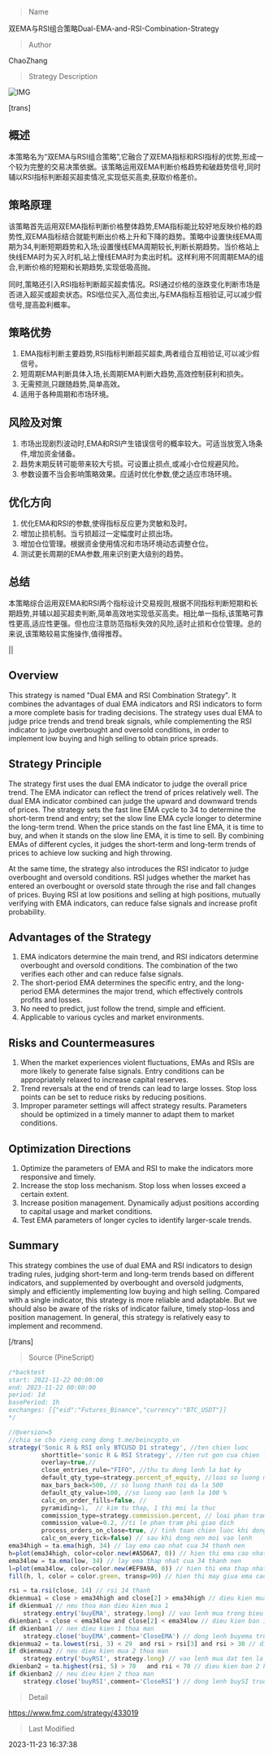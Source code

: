 
> Name

双EMA与RSI组合策略Dual-EMA-and-RSI-Combination-Strategy

> Author

ChaoZhang

> Strategy Description

![IMG](https://www.fmz.com/upload/asset/10c4f81155d54f49795.png)

[trans]

## 概述

本策略名为“双EMA与RSI组合策略”,它融合了双EMA指标和RSI指标的优势,形成一个较为完整的交易决策依据。该策略运用双EMA判断价格趋势和破趋势信号,同时辅以RSI指标判断超买超卖情况,实现低买高卖,获取价格差价。

## 策略原理

该策略首先运用双EMA指标判断价格整体趋势,EMA指标能比较好地反映价格的趋势性,双EMA指标结合就能判断出价格上升和下降的趋势。策略中设置快线EMA周期为34,判断短期趋势和入场;设置慢线EMA周期较长,判断长期趋势。当价格站上快线EMA时为买入时机,站上慢线EMA时为卖出时机。这样利用不同周期EMA的组合,判断价格的短期和长期趋势,实现低吸高抛。

同时,策略还引入RSI指标判断超买超卖情况。RSI通过价格的涨跌变化判断市场是否进入超买或超卖状态。RSI低位买入,高位卖出,与EMA指标互相验证,可以减少假信号,提高盈利概率。

## 策略优势

1. EMA指标判断主要趋势,RSI指标判断超买超卖,两者组合互相验证,可以减少假信号。
2. 短周期EMA判断具体入场,长周期EMA判断大趋势,高效控制获利和损失。  
3. 无需预测,只跟随趋势,简单高效。
4. 适用于各种周期和市场环境。

## 风险及对策 

1. 市场出现剧烈波动时,EMA和RSI产生错误信号的概率较大。可适当放宽入场条件,增加资金储备。
2. 趋势末期反转可能带来较大亏损。可设置止损点,或减小仓位规避风险。
3. 参数设置不当会影响策略效果。应适时优化参数,使之适应市场环境。

## 优化方向

1. 优化EMA和RSI的参数,使得指标反应更为灵敏和及时。
2. 增加止损机制。当亏损超过一定幅度时止损出场。
3. 增加仓位管理。根据资金使用情况和市场环境动态调整仓位。
4. 测试更长周期的EMA参数,用来识别更大级别的趋势。

## 总结

本策略综合运用双EMA和RSI两个指标设计交易规则,根据不同指标判断短期和长期趋势,并辅以超买超卖判断,简单高效地实现低买高卖。相比单一指标,该策略可靠性更高,适应性更强。但也应注意防范指标失效的风险,适时止损和仓位管理。总的来说,该策略较易实施操作,值得推荐。

||

## Overview

This strategy is named "Dual EMA and RSI Combination Strategy". It combines the advantages of dual EMA indicators and RSI indicators to form a more complete basis for trading decisions. The strategy uses dual EMA to judge price trends and trend break signals, while complementing the RSI indicator to judge overbought and oversold conditions, in order to implement low buying and high selling to obtain price spreads.

## Strategy Principle  

The strategy first uses the dual EMA indicator to judge the overall price trend. The EMA indicator can reflect the trend of prices relatively well. The dual EMA indicator combined can judge the upward and downward trends of prices. The strategy sets the fast line EMA cycle to 34 to determine the short-term trend and entry; set the slow line EMA cycle longer to determine the long-term trend. When the price stands on the fast line EMA, it is time to buy, and when it stands on the slow line EMA, it is time to sell. By combining EMAs of different cycles, it judges the short-term and long-term trends of prices to achieve low sucking and high throwing.

At the same time, the strategy also introduces the RSI indicator to judge overbought and oversold conditions. RSI judges whether the market has entered an overbought or oversold state through the rise and fall changes of prices. Buying RSI at low positions and selling at high positions, mutually verifying with EMA indicators, can reduce false signals and increase profit probability.

## Advantages of the Strategy  

1. EMA indicators determine the main trend, and RSI indicators determine overbought and oversold conditions. The combination of the two verifies each other and can reduce false signals.  
2. The short-period EMA determines the specific entry, and the long-period EMA determines the major trend, which effectively controls profits and losses.
3. No need to predict, just follow the trend, simple and efficient.  
4. Applicable to various cycles and market environments.

## Risks and Countermeasures   

1. When the market experiences violent fluctuations, EMAs and RSIs are more likely to generate false signals. Entry conditions can be appropriately relaxed to increase capital reserves.  
2. Trend reversals at the end of trends can lead to large losses. Stop loss points can be set to reduce risks by reducing positions.
3. Improper parameter settings will affect strategy results. Parameters should be optimized in a timely manner to adapt them to market conditions.

## Optimization Directions  

1. Optimize the parameters of EMA and RSI to make the indicators more responsive and timely.  
2. Increase the stop loss mechanism. Stop loss when losses exceed a certain extent.
3. Increase position management. Dynamically adjust positions according to capital usage and market conditions.  
4. Test EMA parameters of longer cycles to identify larger-scale trends.

## Summary   

This strategy combines the use of dual EMA and RSI indicators to design trading rules, judging short-term and long-term trends based on different indicators, and supplemented by overbought and oversold judgments, simply and efficiently implementing low buying and high selling. Compared with a single indicator, this strategy is more reliable and adaptable. But we should also be aware of the risks of indicator failure, timely stop-loss and position management. In general, this strategy is relatively easy to implement and recommend.

[/trans]



> Source (PineScript)

``` javascript
/*backtest
start: 2022-11-22 00:00:00
end: 2023-11-22 00:00:00
period: 1d
basePeriod: 1h
exchanges: [{"eid":"Futures_Binance","currency":"BTC_USDT"}]
*/

//@version=5
//chia se cho rieng cong dong t.me/beincypto_vn
strategy('Sonic R & RSI only BTCUSD D1 strategy', //ten chien luoc
         shorttitle='sonic R & RSI Strategy', //ten rut gon cua chien luoc
         overlay=true,//
         close_entries_rule="FIFO", //thu tu dong lenh la bat ky
         default_qty_type=strategy.percent_of_equity, //loai so luong mac dinh la ti le phan tram cua von
         max_bars_back=500, // so luong thanh toi da la 500
         default_qty_value=100, //so luong vao lenh la 100 %
         calc_on_order_fills=false, //
         pyramiding=1,  // kim tu thap, 1 thi moi la thuc
         commission_type=strategy.commission.percent, // loai phan tram phi giao dich
         commission_value=0.2, //ti le phan tram phi giao dich
         process_orders_on_close=true, // tinh toan chien luoc khi dong lenh
         calc_on_every_tick=false) // sau khi dong nen moi vao lenh
ema34high = ta.ema(high, 34) // lay ema cao nhat cua 34 thanh nen
h=plot(ema34high, color=color.new(#A5D6A7, 0)) // hien thi ema cao nhat cua 34 thanh
ema34low = ta.ema(low, 34) // lay ema thap nhat cua 34 thanh nen
l=plot(ema34low, color=color.new(#EF9A9A, 0)) // hien thi ema thap nhat cua 34 thanh
fill(h, l, color = color.green, transp=90) // hien thi may giua ema cao va thap

rsi = ta.rsi(close, 14) // rsi 14 thanh
dkienmua1 = close > ema34high and close[2] > ema34high // dieu kien mua 1 khi gia lon hon ema 34 cao nhat va nen truoc do (nen 2) cung lon hon nen ema 34 cao nhat
if dkienmua1 // neu thoa man dieu kien mua 1
    strategy.entry('buyEMA', strategy.long) // vao lenh mua trong bieu do hien chu buyEMA
dkienban1 = close < ema34low and close[2] < ema34low // dieu kien ban 1 khi gia nho hon ema34 nho nhat va nen truoc do cung vay
if dkienban1 // nen dieu kien 1 thoa man
    strategy.close('buyEMA',comment='CloseEMA') // dong lenh buyema truoc do, hien thi o bieu do la chu closeEMA
dkienmua2 = ta.lowest(rsi, 3) < 29  and rsi > rsi[3] and rsi > 30 // dieu kien mua 2 khi gia thap nhat cua rsi 3 thanh gan day nho hon 29 va rsi lon hon rsi cay thu 3 truoc do
if dkienmua2 // neu dieu kien mua 2 thoa man
    strategy.entry('buyRSI', strategy.long) // vao lenh mua dat ten la buyRSI
dkienban2 = ta.highest(rsi, 5) > 70   and rsi < 70 // dieu kien ban 2 khi RSI cao nhat trong 5 cay lon hon 70 va RSI nho hon 70
if dkienban2 // neu dieu kien 2 thoa man
    strategy.close('buyRSI',comment='CloseRSI') // dong lenh buySI truoc do, tren bieu do hien thi chu closeRSI


```

> Detail

https://www.fmz.com/strategy/433019

> Last Modified

2023-11-23 16:37:38
